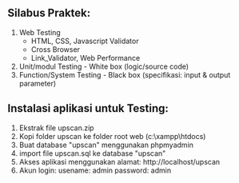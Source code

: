 Silabus Praktek:
----------------
1. Web Testing 
   - HTML, CSS, Javascript Validator
   - Cross Browser
   - Link_Validator, Web Performance
2. Unit/modul Testing - White box (logic/source code)
3. Function/System Testing - Black box (specifikasi: input & output parameter)


Instalasi aplikasi untuk Testing:
---------------------------------
1. Ekstrak file upscan.zip
2. Kopi folder upscan ke folder root web (c:\xampp\htdocs)
3. Buat database "upscan" menggunakan phpmyadmin
4. import file upscan.sql ke database "upscan"
5. Akses aplikasi menggunakan alamat: http://localhost/upscan
6. Akun login:
   usename: admin
   password: admin


